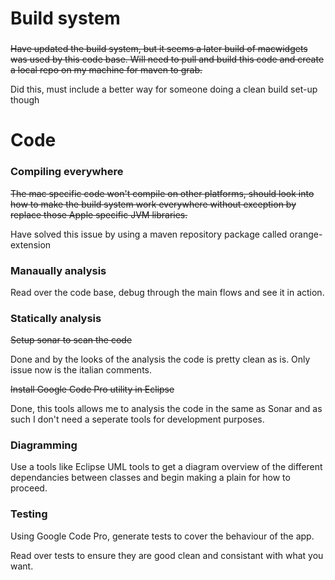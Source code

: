 # Build system

### 
~~Have updated the build system, but it seems a later build of macwidgets was used by this code base. Will need to pull and build this code and create a local repo on my machine for maven to grab.~~

Did this, must include a better way for someone doing a clean build set-up though

# Code

### Compiling everywhere
~~The mac specific code won't compile on other platforms, should look into how to make the build system work everywhere without exception by replace those Apple specific JVM libraries.~~

Have solved this issue by using a maven repository package called orange-extension

### Manaually analysis

Read over the code base, debug through the main flows and see it in action.

### Statically analysis
~~Setup sonar to scan the code~~

Done and by the looks of the analysis the code is pretty clean as is. Only issue now is the italian comments.

~~Install Google Code Pro utility in Eclipse~~

Done, this tools allows me to analysis the code in the same as Sonar and as such I don't need a seperate tools for development purposes.

### Diagramming

Use a tools like Eclipse UML tools to get a diagram overview of the different dependancies between classes and begin making a plain for how to proceed.

### Testing

Using Google Code Pro, generate tests to cover the behaviour of the app.

Read over tests to ensure they are good clean and consistant with what you want.
